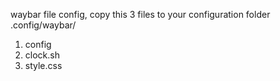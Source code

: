 waybar file config,
copy this 3 files to your configuration folder .config/waybar/
1. config
2. clock.sh
3. style.css
